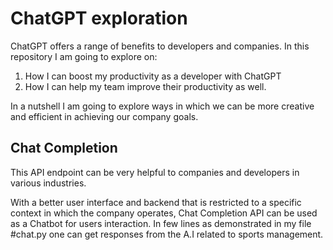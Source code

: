 # ChatGPT exploration

ChatGPT offers a range of benefits to developers and companies. In this repository I am going to explore on:  
1. How I can boost my productivity as a developer with ChatGPT
2. How I can help my team improve their productivity as well.


In a nutshell I am going to explore ways in which we can be more creative and efficient in achieving our company goals.

## Chat Completion

This API endpoint can be very helpful to companies and developers in various industries. 

With a better user interface and backend that is restricted to a specific context in which the company operates, Chat Completion API can be used as a Chatbot for users interaction. In few lines as demonstrated in my file #chat.py one can get responses from the A.I related to sports management.



